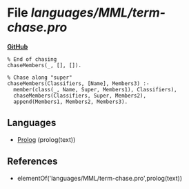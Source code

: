 # File _languages/MML/term-chase.pro_
**[GitHub](https://github.com/softlang/yas/blob/master/languages/MML/term-chase.pro)**
```
% End of chasing
chaseMembers(_, [], []).

% Chase along "super"
chaseMembers(Classifiers, [Name], Members3) :-
  member(class(_, Name, Super, Members1), Classifiers),
  chaseMembers(Classifiers, Super, Members2),
  append(Members1, Members2, Members3).
```

## Languages
* [Prolog](../languages/Prolog.md) (prolog(text))

## References
* elementOf('languages/MML/term-chase.pro',prolog(text))
